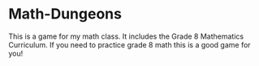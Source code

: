 # Math-Dungeons
This is a game for my math class.
It includes the Grade 8 Mathematics Curriculum. If you need to practice grade 8 math this is a good game for you!

